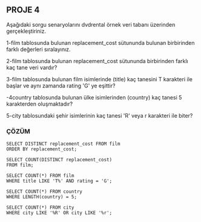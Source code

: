 ## PROJE 4

Aşağıdaki sorgu senaryolarını dvdrental örnek veri tabanı üzerinden gerçekleştiriniz.

1-film tablosunda bulunan replacement_cost sütununda bulunan birbirinden farklı değerleri sıralayınız.

2-film tablosunda bulunan replacement_cost sütununda birbirinden farklı kaç tane veri vardır?

3-film tablosunda bulunan film isimlerinde (title) kaç tanesini T karakteri ile başlar ve aynı zamanda rating 'G' ye eşittir?

-4country tablosunda bulunan ülke isimlerinden (country) kaç tanesi 5 karakterden oluşmaktadır?

5-city tablosundaki şehir isimlerinin kaç tanesi 'R' veya r karakteri ile biter?

### ÇÖZÜM

```
SELECT DISTINCT replacement_cost FROM film 
ORDER BY replacement_cost;

SELECT COUNT(DISTINCT replacement_cost) 
FROM film;

SELECT COUNT(*) FROM film 
WHERE title LIKE 'T%' AND rating = 'G';

SELECT COUNT(*) FROM country 
WHERE LENGTH(country) = 5;

SELECT COUNT(*) FROM city 
WHERE city LIKE '%R' OR city LIKE '%r';
```
